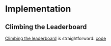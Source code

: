 # Implementation

## Climbing the Leaderboard
[Climbing the leaderboard](https://www.hackerrank.com/challenges/climbing-the-leaderboard/problem) is straightforward.
[code](climbing_the_leaderboard.py)

